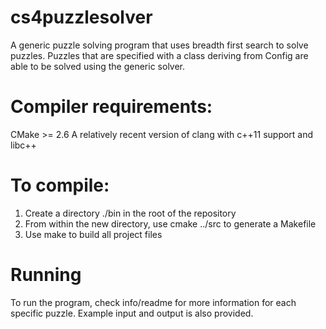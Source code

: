 cs4puzzlesolver
===============
A generic puzzle solving program that uses breadth first search to solve puzzles. Puzzles that are specified with a
class deriving from Config are able to be solved using the generic solver.

Compiler requirements:
======================
CMake >= 2.6
A relatively recent version of clang with c++11 support and libc++

To compile:
===========
1. Create a directory ./bin in the root of the repository
2. From within the new directory, use cmake ../src to generate a Makefile
3. Use make to build all project files

Running
=======
To run the program, check info/readme for more information for each specific puzzle. Example input and output is also provided.
